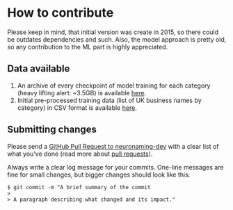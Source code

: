 # How to contribute

Please keep in mind, that initial version was create in 2015, so there could be outdates dependencies and such. Also, the model approach is pretty old, so any contribution to the ML part is highly appreciated.

## Data available

1) An archive of every checkpoint of model training for each category (heavy lifting alert: ~3.5GB) is available [here](https://storage.googleapis.com/nnnet_storage/cv_full.cpgz).
2) Initial pre-processed training data (list of UK business names by category) in CSV format is available [here](https://storage.googleapis.com/nnnet_storage/data.cpgz).

## Submitting changes

Please send a [GitHub Pull Request to neuronaming-dev](https://github.com/vladzima/neuronaming-dev/pull/new/master) with a clear list of what you've done (read more about [pull requests](https://help.github.com/en/articles/about-pull-requests)).

Always write a clear log message for your commits. One-line messages are fine for small changes, but bigger changes should look like this:

    $ git commit -m "A brief summary of the commit
    > 
    > A paragraph describing what changed and its impact."
